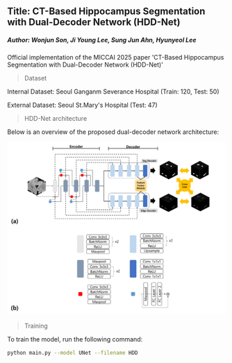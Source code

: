 ## Title: CT-Based Hippocampus Segmentation with Dual-Decoder Network (HDD-Net)
##### Author: Wonjun Son, Ji Young Lee, Sung Jun Ahn, Hyunyeol Lee

Official implementation of the MICCAI 2025 paper 'CT-Based Hippocampus Segmentation with Dual-Decoder Network (HDD-Net)'

> Dataset

Internal Dataset: Seoul Ganganm Severance Hospital (Train: 120, Test: 50)

External Dataset: Seoul St.Mary's Hospital (Test: 47)

> HDD-Net architecture

Below is an overview of the proposed dual-decoder network architecture:

![HDD-Net architecture](Architecture.png)

> Training

To train the model, run the following command:

```bash
python main.py --model UNet --filename HDD
